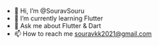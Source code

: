 - 👋 Hi, I’m @SouravSouru
- 🌱 I’m currently learning Flutter 
- 💬 Ask me about Flutter & Dart
- 📫 How to reach me souravkk2021@gmail.com

<!---
SouravSouru/SouravSouru is a ✨ special ✨ repository because its `README.md` (this file) appears on your GitHub profile.
You can click the Preview link to take a look at your changes.
--->
